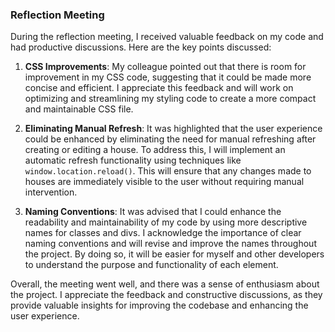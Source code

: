 ### Reflection Meeting

During the reflection meeting, I received valuable feedback on my code and had productive discussions. Here are the key points discussed:

1. **CSS Improvements**: My colleague pointed out that there is room for improvement in my CSS code, suggesting that it could be made more concise and efficient. I appreciate this feedback and will work on optimizing and streamlining my styling code to create a more compact and maintainable CSS file.

2. **Eliminating Manual Refresh**: It was highlighted that the user experience could be enhanced by eliminating the need for manual refreshing after creating or editing a house. To address this, I will implement an automatic refresh functionality using techniques like `window.location.reload()`. This will ensure that any changes made to houses are immediately visible to the user without requiring manual intervention.

3. **Naming Conventions**: It was advised that I could enhance the readability and maintainability of my code by using more descriptive names for classes and divs. I acknowledge the importance of clear naming conventions and will revise and improve the names throughout the project. By doing so, it will be easier for myself and other developers to understand the purpose and functionality of each element.

Overall, the meeting went well, and there was a sense of enthusiasm about the project. I appreciate the feedback and constructive discussions, as they provide valuable insights for improving the codebase and enhancing the user experience.
